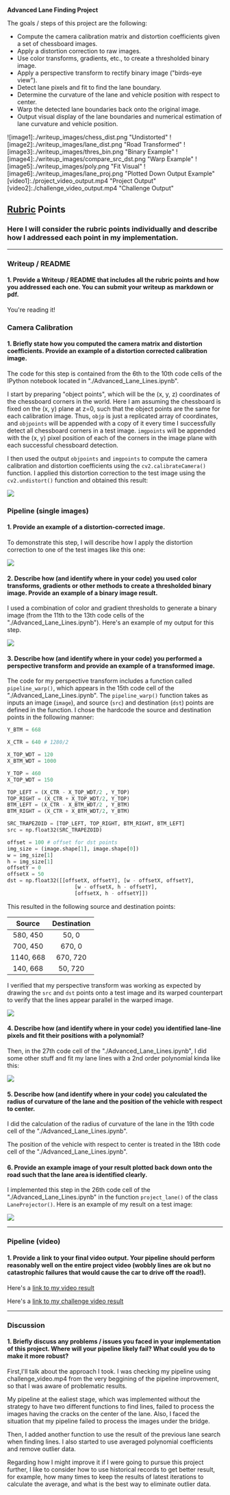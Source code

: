 **Advanced Lane Finding Project**

The goals / steps of this project are the following:

* Compute the camera calibration matrix and distortion coefficients given a set of chessboard images.
* Apply a distortion correction to raw images.
* Use color transforms, gradients, etc., to create a thresholded binary image.
* Apply a perspective transform to rectify binary image ("birds-eye view").
* Detect lane pixels and fit to find the lane boundary.
* Determine the curvature of the lane and vehicle position with respect to center.
* Warp the detected lane boundaries back onto the original image.
* Output visual display of the lane boundaries and numerical estimation of lane curvature and vehicle position.

[//]: # (Image References)

![image1]:./writeup_images/chess_dist.png "Undistorted"
![image2]:./writeup_images/lane_dist.png "Road Transformed"
![image3]:./writeup_images/thres_bin.png "Binary Example"
![image4]:./writeup_images/compare_src_dst.png "Warp Example"
![image5]:./writeup_images/poly.png "Fit Visual"
![image6]:./writeup_images/lane_proj.png "Plotted Down Output Example"
[video1]:./project_video_output.mp4 "Project Output"
[video2]:./challenge_video_output.mp4 "Challenge Output"

## [Rubric](https://review.udacity.com/#!/rubrics/571/view) Points

### Here I will consider the rubric points individually and describe how I addressed each point in my implementation.  

---

### Writeup / README

#### 1. Provide a Writeup / README that includes all the rubric points and how you addressed each one.  You can submit your writeup as markdown or pdf.  

You're reading it!

### Camera Calibration

#### 1. Briefly state how you computed the camera matrix and distortion coefficients. Provide an example of a distortion corrected calibration image.

The code for this step is contained from the 6th to the 10th code cells of the IPython notebook located in "./Advanced_Lane_Lines.ipynb".  

I start by preparing "object points", which will be the (x, y, z) coordinates of the chessboard corners in the world. Here I am assuming the chessboard is fixed on the (x, y) plane at z=0, such that the object points are the same for each calibration image.  Thus, `objp` is just a replicated array of coordinates, and `objpoints` will be appended with a copy of it every time I successfully detect all chessboard corners in a test image.  `imgpoints` will be appended with the (x, y) pixel position of each of the corners in the image plane with each successful chessboard detection.  

I then used the output `objpoints` and `imgpoints` to compute the camera calibration and distortion coefficients using the `cv2.calibrateCamera()` function.  I applied this distortion correction to the test image using the `cv2.undistort()` function and obtained this result: 

![](./writeup_images/chess_dist.png)

### Pipeline (single images)

#### 1. Provide an example of a distortion-corrected image.

To demonstrate this step, I will describe how I apply the distortion correction to one of the test images like this one:

![](./writeup_images/lane_dist.png)

#### 2. Describe how (and identify where in your code) you used color transforms, gradients or other methods to create a thresholded binary image.  Provide an example of a binary image result.

I used a combination of color and gradient thresholds to generate a binary image (from the 11th to the 13th code cells of the "./Advanced_Lane_Lines.ipynb").  Here's an example of my output for this step.

![](./writeup_images/thres_bin.png)

#### 3. Describe how (and identify where in your code) you performed a perspective transform and provide an example of a transformed image.

The code for my perspective transform includes a function called `pipeline_warp()`, which appears in the 15th code cell of the "./Advanced_Lane_Lines.ipynb".  The `pipeline_warp()` function takes as inputs an image (`image`), and source (`src`) and destination (`dst`) points are defined in the function.  I chose the hardcode the source and destination points in the following manner:

```python
Y_BTM = 668

X_CTR = 640 # 1280/2

X_TOP_WDT = 120
X_BTM_WDT = 1000

Y_TOP = 460
X_TOP_WDT = 150

TOP_LEFT = (X_CTR - X_TOP_WDT/2 , Y_TOP)
TOP_RIGHT = (X_CTR + X_TOP_WDT/2, Y_TOP)
BTM_LEFT = (X_CTR - X_BTM_WDT/2 , Y_BTM)
BTM_RIGHT = (X_CTR + X_BTM_WDT/2, Y_BTM)

SRC_TRAPEZOID = [TOP_LEFT, TOP_RIGHT, BTM_RIGHT, BTM_LEFT]
src = np.float32(SRC_TRAPEZOID)

offset = 100 # offset for dst points
img_size = (image.shape[1], image.shape[0])
w = img_size[1]
h = img_size[1]
offsetY = 0
offsetX = 50
dst = np.float32([[offsetX, offsetY], [w - offsetX, offsetY], 
                      [w - offsetX, h - offsetY],
                      [offsetX, h - offsetY]])
```

This resulted in the following source and destination points:

| Source        | Destination   | 
|:-------------:|:-------------:| 
| 580,   450      | 50,    0        | 
| 700,   450      | 670,    0      |
| 1140,   668     | 670,  720      |
| 140,   668      | 50,  720        |

I verified that my perspective transform was working as expected by drawing the `src` and `dst` points onto a test image and its warped counterpart to verify that the lines appear parallel in the warped image.

![](./writeup_images/compare_src_dst.png)

#### 4. Describe how (and identify where in your code) you identified lane-line pixels and fit their positions with a polynomial?


Then, in the 27th code cell of the "./Advanced_Lane_Lines.ipynb", I did some other stuff and fit my lane lines with a 2nd order polynomial kinda like this:

![](./writeup_images/poly.png)

#### 5. Describe how (and identify where in your code) you calculated the radius of curvature of the lane and the position of the vehicle with respect to center.

I did the calculation of the radius of curvature of the lane in the 19th code cell of the "./Advanced_Lane_Lines.ipynb".

The position of the vehicle with respect to center is treated in the 18th code cell of the "./Advanced_Lane_Lines.ipynb".

#### 6. Provide an example image of your result plotted back down onto the road such that the lane area is identified clearly.

I implemented this step in the 26th code cell of the "./Advanced_Lane_Lines.ipynb" in the function `project_lane()` of the class `LaneProjector()`.  Here is an example of my result on a test image:

![](./writeup_images/lane_proj.png)

---

### Pipeline (video)

#### 1. Provide a link to your final video output.  Your pipeline should perform reasonably well on the entire project video (wobbly lines are ok but no catastrophic failures that would cause the car to drive off the road!).

Here's a [link to my video result](./project_video_output.mp4)

Here's a [link to my challenge video result](./challenge_video_output.mp4)

---

### Discussion

#### 1. Briefly discuss any problems / issues you faced in your implementation of this project.  Where will your pipeline likely fail?  What could you do to make it more robust?

First,I'll talk about the approach I took. I was checking my pipeline using challenge_video.mp4 from the very beggining of the pipeline improvement, so that I was aware of problematic results.

My pipeline at the ealiest stage, which was implemented without the strategy to have two different functions to find lines, failed to process the images having the cracks on the center of the lane. 
Also, I faced the situation that my pipeline failed to process the images under the bridge. 

Then, I added another function to use the result of the previous lane search when finding lines.
I also started to use averaged polynomial coefficients and remove outlier data.

Regarding how I might improve it if I were going to pursue this project further, I like to consider how to use historical records to get better result, for example, how many times to keep the results of latest iterations to calculate the average, and what is the best way to eliminate outlier data.
